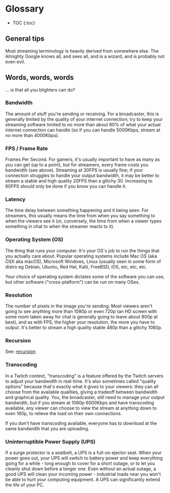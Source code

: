 # Glossary

* TOC
{:toc}

## General tips

Most streaming terminology is heavily derived from somewhere else. The Almighty
Google knows all, and sees all, and is a wizard, and is probably not even evil.

## Words, words, words

... is that all you blighters can do?

### Bandwidth

The amount of stuff you're sending or receiving. For a broadcaster, this is
generally limited by the quality of your internet connection; try to keep
your streaming software limited to no more than about 80% of what your actual
internet connection can handle (so if you can handle 5000Kbps, stream at no
more than 4000Kbps).

### FPS / Frame Rate

Frames Per Second. For gamers, it's usually important to have as many as you
can get (up to a point), but for streamers, every frame costs you bandwidth
(see above). Streaming at 30FPS is usually fine; if your connection struggles
to handle your output bandwidth, it may be better to stream a stable and high
quality 20FPS than a glitchy 30. Increasing to 60FPS should only be done if
you know you can handle it.

### Latency

The time delay between something happening and it being seen. For streamers,
this usually means the time from when you say something to when the viewers
see it (or, conversely, the time from when a viewer types something in chat
to when the streamer reacts to it).

### Operating System (OS)

The thing that runs your computer. It's your OS's job to run the things that
you actually care about. Popular operating systems include Mac OS (aka OSX
aka macOS), Microsoft Windows, Linux (usually seen in some form of distro
eg Debian, Ubuntu, Red Hat, Kali), FreeBSD, iOS, etc, etc, etc.

Your choice of operating system dictates some of the software you can use,
but other software ("cross-platform") can be run on many OSes.

### Resolution

The number of pixels in the image you're sending. Most viewers aren't going
to see anything more than 1080p or even 720p (an HD screen with some room
taken away for chat is generally going to leave about 800p at best), and
as with FPS, the higher your resolution, the more you have to output. It's
better to stream a high quality stable 480p than a glitchy 1080p.

### Recursion

See: [recursion](#recursion)

### Transcoding

In a Twitch context, "transcoding" is a feature offered by the Twitch servers
to adjust your bandwidth in real-time. It's also sometimes called "quality
options" because that's exactly what it gives to your viewers: they can all
choose from the available qualities, giving a tradeoff between bandwidth and
graphical quality. You, the broadcaster, still need to manage your output
bandwidth, but if you stream at 1080p 6000Kbps and have transcoding available,
any viewer can choose to view the stream at anything down to even 160p, to
relieve the load on their own connections.

If you don't have transcoding available, everyone has to download at the same
bandwidth that you are uploading.

### Uninterruptible Power Supply (UPS)

If a surge protector is a seatbelt, a UPS is a full-on ejector seat. When your
power goes out, your UPS will switch to battery power and keep everything going
for a while - long enough to cover for a short outage, or to let you cleanly
shut down before a longer one. Even without an actual outage, a good UPS will
clean your incoming power - industrial loads near you won't be able to hurt
your computing equipment. A UPS can significantly extend the life of your PC.
